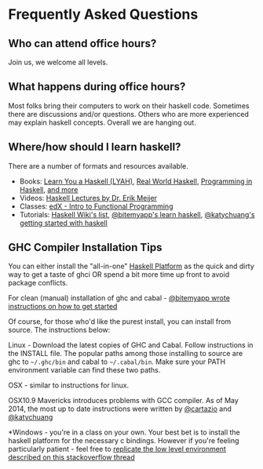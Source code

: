 # Frequently Asked Questions

## Who can attend office hours?

Join us, we welcome all levels. 

## What happens during office hours?

Most folks bring their computers to work on their haskell code. Sometimes there are discussions and/or questions. Others who are more experienced may explain haskell concepts. Overall we are hanging out.

## Where/how should I learn haskell?

There are a number of formats and resources available.

* Books: [Learn You a Haskell (LYAH)](http://learnyouahaskell.com/), [Real World Haskell](http://book.realworldhaskell.org/), [Programming in Haskell](http://www.cs.nott.ac.uk/~gmh/book.html), [and more](http://reinh.com/notes/posts/2014-07-25-recommended-reading-material.html)
* Videos: [Haskell Lectures by Dr. Erik Meijer](https://www.youtube.com/playlist?list=PLlHF8jw6FqhBKWxhfZchP0haXXPYk5mSB)
* Classes: [edX - Intro to Functional Programming](https://www.edx.org/course/delftx/delftx-fp101x-introduction-functional-2126#.U_bFL7xdVgw)  
* Tutorials: [Haskell Wiki's list](http://www.haskell.org/haskellwiki/Tutorials), [@bitemyapp's learn haskell](https://github.com/bitemyapp/learnhaskell), [@katychuang's getting started with haskell](https://github.com/katychuang/getting-started-with-haskell)  

## GHC Compiler Installation Tips

You can either install the "all-in-one" [Haskell Platform](https://www.haskell.org/platform/) as the quick and dirty way to get a taste of ghci OR spend a bit more time up front to avoid package conflicts. 

For clean (manual) installation of ghc and cabal - [@bitemyapp wrote instructions on how to get started](https://github.com/bitemyapp/learnhaskell#getting-started) 

Of course, for those who'd like the purest install, you can install from source. The instructions below: 

Linux - Download the latest copies of GHC and Cabal. Follow instructions in the INSTALL file. The popular paths among those installing to source are ghc to `~/.ghc/bin` and cabal to `~/.cabal/bin`. Make sure your PATH environment variable can find these two paths.

OSX - similar to instructions for linux.

OSX10.9 Mavericks introduces problems with GCC compiler. As of May 2014, the most up to date instructions were written by [@cartazio](https://gist.github.com/cartazio/7131371) and [@katychuang](http://stackoverflow.com/questions/19579577/installing-building-ghc-with-osx-mavericks-ghc)

*Windows - you're in a class on your own. Your best bet is to install the haskell platform for the necessary c bindings. However if you're feeling particularly patient - feel free to [replicate the low level environment described on this stackoverflow thread](http://stackoverflow.com/questions/304614/haskell-on-windows-setup)




